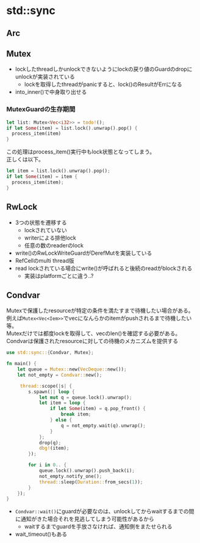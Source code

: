 # std::sync

## Arc

## Mutex

* lockしたthreadしかunlockできないようにlockの戻り値のGuardのdropにunlockが実装されている
  * lockを取得したthreadがpanicすると、lock()のResultがErrになる
* into_inner()で中身取り出せる

### MutexGuardの生存期間

```rust
let list: Mutex<Vec<i32>> = todo!();
if let Some(item) = list.lock().unwrap().pop() {
  process_item(item)
}
```

この処理はprocess_item()実行中もlock状態となってしまう。  
正しくは以下。

```rust
let item = list.lock().unwrap().pop();
if let Some(item) = item {
  process_item(item);
}
```

## RwLock

* 3つの状態を遷移する
  * lockされていない
  * writerによる排他lock
  * 任意の数のreaderのlock
* write()のRwLockWriteGuardがDerefMutを実装している
* RefCellのmulti thread版
* read lockされている場合にwrite()が呼ばれると後続のreadがblockされる
  * 実装はplatformごとに違う..?

## Condvar

Mutexで保護したresourceが特定の条件を満たすまで待機したい場合がある。  
例えば`Mutex<Vec<Iem>>`でvecになんらかのitemがpushされるまで待機したい等。  
Mutexだけでは都度lockを取得して、vecのlen()を確認する必要がある。  
Condvarは保護されたresourceに対しての待機のメカニズムを提供する

```rust
use std::sync::{Condvar, Mutex};

fn main() {
    let queue = Mutex::new(VecDeque::new());
    let not_empty = Condvar::new();

     thread::scope(|s| {
        s.spawn(|| loop {
            let mut q = queue.lock().unwrap();
            let item = loop {
                if let Some(item) = q.pop_front() {
                    break item;
                } else {
                    q = not_empty.wait(q).unwrap();
                }
            };
            drop(q);
            dbg!(item);
        });

        for i in 0.. {
            queue.lock().unwrap().push_back(i);
            not_empty.notify_one();
            thread::sleep(Duration::from_secs(1));
        }
    });
}
```

* `Condvar::wait()`にguardが必要なのは、unlockしてからwaitするまでの間に通知がきた場合それを見逃してしまう可能性があるから
  * waitするまでguardを手放さなければ、通知側をまたせられる
* wait_timeout()もある